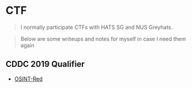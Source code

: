 # CTF
> I normally participate CTFs with HATS SG and NUS Greyhats.

> Below are some writeups and notes for myself in case I need them again


## CDDC 2019 Qualifier
- [OSINT-Red](https://lycjackie.github.io/ctf/cddcq19-osint-red)
